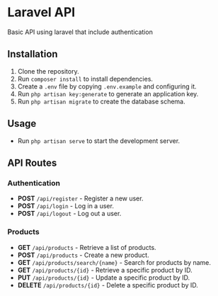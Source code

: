 # Laravel API

Basic API using laravel that include authentication

## Installation

1. Clone the repository.
2. Run `composer install` to install dependencies.
3. Create a `.env` file by copying `.env.example` and configuring it.
4. Run `php artisan key:generate` to generate an application key.
5. Run `php artisan migrate` to create the database schema.

## Usage

-   Run `php artisan serve` to start the development server.

## API Routes

### Authentication

-   **POST** `/api/register` - Register a new user.
-   **POST** `/api/login` - Log in a user.
-   **POST** `/api/logout` - Log out a user.

### Products

-   **GET** `/api/products` - Retrieve a list of products.
-   **POST** `/api/products` - Create a new product.
-   **GET** `/api/products/search/{name}` - Search for products by name.
-   **GET** `/api/products/{id}` - Retrieve a specific product by ID.
-   **PUT** `/api/products/{id}` - Update a specific product by ID.
-   **DELETE** `/api/products/{id}` - Delete a specific product by ID.
